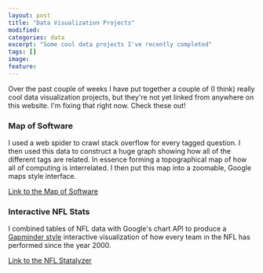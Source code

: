 ```yaml
---
layout: post
title: "Data Visualization Projects"
modified:
categories: data
excerpt: "Some cool data projects I've recently completed"
tags: []
image:
feature:
---
```


Over the past couple of weeks I have put together a couple of (I think) really cool data visualization projects, but they're not yet linked from anywhere on this website.  I'm fixing that right now.  Check these out!

### Map of Software

I used a web spider to crawl stack overflow for every tagged question.  I then used this data to construct a huge graph showing how all of the different tags are related.  In essence forming a topographical map of how all of computing is interrelated.  I then put this map into a zoomable, Google maps style interface.

[Link to the Map of Software](https://www.craigmbooth.com/projects/mapping-programming-languages/)

### Interactive NFL Stats

I combined tables of NFL data with Google's chart API to produce a [Gapminder style](https://www.gapminder.org/) interactive visualization of how every team in the NFL has performed since the year 2000.

[Link to the NFL Statalyzer](https://www.craigmbooth.com/projects/interactive-nfl-stats/)
